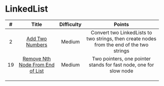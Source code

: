 # LinkedList
| # | Title | Difficulty |Points|
| :-----:| :----: | :----: |:----:| 
|2|[Add Two Numbers](https://github.com/yuxuanm/Leetcode-Java/blob/master/Leetcode/src/linkedlist/Q2AddTwoNumbers.java)| Medium | Convert two LinkedLists to two strings, then create nodes from the end of the two strings|
|19|[Remove Nth Node From End of List](https://github.com/yuxuanm/Leetcode-Java/blob/master/Leetcode/src/linkedlist/Q19RemoveNthNodeFromEndofList.java)|Medium|Two pointers, one pointer stands for fast node, one for slow node|
||[]()|||
||[]()|||
||[]()|||
